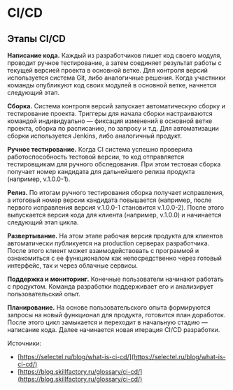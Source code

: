 # CI/CD

## Этапы CI/CD

**Написание кода.** Каждый из разработчиков пишет код своего модуля, проводит ручное тестирование, а затем соединяет результат работы с текущей версией проекта в основной ветке. Для контроля версий используется система Git, либо аналогичные решения. Когда участники команды опубликуют код своих модулей в основной ветке, начнется следующий этап.

**Сборка.** Система контроля версий запускает автоматическую сборку и тестирование проекта. Триггеры для начала сборки настраиваются командой индивидуально — фиксация изменений в основной ветке проекта, сборка по расписанию, по запросу и т.д. Для автоматизации сборки используется Jenkins, либо аналогичный продукт.

**Ручное тестирование.** Когда CI система успешно проверила работоспособность тестовой версии, то код отправляется тестировщикам для ручного обследования. При этом тестовая сборка получает номер кандидата для дальнейшего релиза продукта (например, v.1.0.0-1).

**Релиз.** По итогам ручного тестирования сборка получает исправления, а итоговый номер версии кандидата повышается (например, после первого исправления версия v.1.0.0-1 становится v.1.0.0-2). После этого выпускается версия кода для клиента (например, v.1.0.0) и начинается следующий этап цикла.

**Развертывание.** На этом этапе рабочая версия продукта для клиентов автоматически публикуется на production серверах разработчика. После этого клиент может взаимодействовать с программой и ознакомиться с ее функционалом как непосредственно через готовый интерфейс, так и через облачные сервисы.

**Поддержка и мониторинг.** Конечные пользователи начинают работать с продуктом. Команда разработки поддерживает его и анализирует пользовательский опыт.

**Планирование.** На основе пользовательского опыта формируются запросы на новый функционал для продукта, готовится план доработок. После этого цикл замыкается и переходит в начальную стадию — написание кода. Далее начинается новая итерация CI/CD разработки.







Источники:&#x20;

* [https://selectel.ru/blog/what-is-ci-cd/](https://selectel.ru/blog/what-is-ci-cd/)
* [https://blog.skillfactory.ru/glossary/ci-cd/](https://blog.skillfactory.ru/glossary/ci-cd/)
